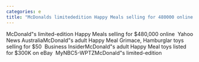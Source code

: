 ```yaml
---
categories: e
title: "McDonalds limitededition Happy Meals selling for 480000 online  Yahoo News Australia"
---
```

McDonald"s limited-edition Happy Meals selling for $480,000 online&nbsp;&nbsp;Yahoo News AustraliaMcDonald"s adult Happy Meal Grimace, Hamburglar toys selling for $50&nbsp;&nbsp;Business InsiderMcDonald"s adult Happy Meal toys listed for $300K on eBay&nbsp;&nbsp;MyNBC5-WPTZMcDonald"s limited-edition